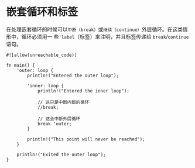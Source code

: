# 嵌套循环和标签

在处理嵌套循环的时候可以`中断（break）`或`继续（continue）`外层循环。在这类情形中，循环必须用一
些`'label`（标签）来注明，并且标签传递给 `break`/`continue` 语句。

```rust,editable
#![allow(unreachable_code)]

fn main() {
    'outer: loop {
        println!("Entered the outer loop");

        'inner: loop {
            println!("Entered the inner loop");

            // 这只是中断内部的循环
            //break;

            // 这会中断外层循环
            break 'outer;
        }

        println!("This point will never be reached");
    }

    println!("Exited the outer loop");
}
```
